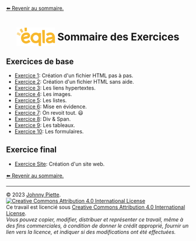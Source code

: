 [:arrow_left: Revenir au sommaire.](/README.md#sommaire)
<h1 id="exercices" style="display: flex; align-items: center; justify-content: center;">
    <img src="/Images/Eqla.png" style="height:50px">
    &nbsp;Sommaire des Exercices
</h1>

## Exercices de base
- [Exercice 1](Exercice1.md#exercice1): Création d'un fichier HTML pas à pas.
- [Exercice 2](Exercice2.md#exercice2): Création d'un fichier HTML sans aide.
- [Exercice 3](Exercice3.md#exercice3): Les liens hypertextes.
- [Exercice 4](Exercice4.md#exercice4): Les images.
- [Exercice 5](Exercice5.md#exercice5): Les listes.
- [Exercice 6](Exercice6.md#exercice6): Mise en évidence.
- [Exercice 7](Exercice7.md#exercice7): On revoit tout. :smiley:
- [Exercice 8](Exercice8.md#exercice8): Div & Span.
- [Exercice 9](Exercice9.md#exercice9): Les tableaux.
- [Exercice 10](Exercice10.md#exercice10): Les formulaires.

## Exercice final
- [Exercice Site](ExerciceSite.md#exercicesite): Création d'un site web.


[:arrow_left: Revenir au sommaire.](/README.md#sommaire)

---
&copy; 2023 [Johnny Piette](https://github.com/ZamBoyle).  
[![Creative Commons Attribution 4.0 International License](https://i.creativecommons.org/l/by/4.0/88x31.png)](https://creativecommons.org/licenses/by/4.0/)  
Ce travail est licencié sous [Creative Commons Attribution 4.0 International License](https://creativecommons.org/licenses/by/4.0/).   
_Vous pouvez copier, modifier, distribuer et représenter ce travail, même à des fins commerciales, à condition de donner le crédit approprié, fournir un lien vers la licence, et indiquer si des modifications ont été effectuées._